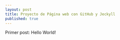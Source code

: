 ```yaml
---
layout: post
title: Proyecto de Página web con GitHub y Jeckyll
published: true
---
```


Primer post: Hello World!
